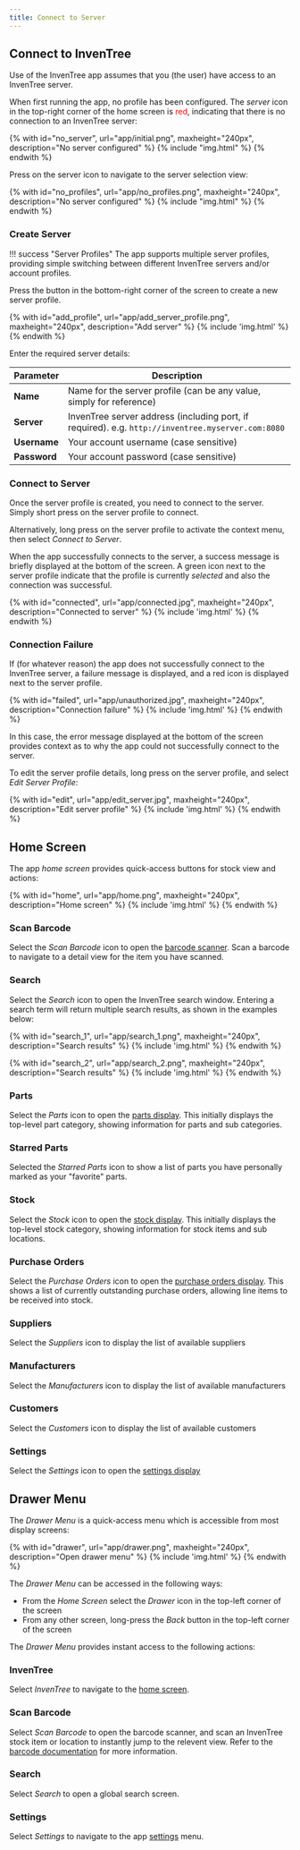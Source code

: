 ```yaml
---
title: Connect to Server
---
```


## Connect to InvenTree

Use of the InvenTree app assumes that you (the user) have access to an InvenTree server.

When first running the app, no profile has been configured. The *server* icon in the top-right corner of the home screen is <span style='color: red'>red</span>, indicating that there is no connection to an InvenTree server:

{% with id="no_server", url="app/initial.png", maxheight="240px", description="No server configured" %}
{% include "img.html" %}
{% endwith %}

Press on the server icon to navigate to the server selection view:

{% with id="no_profiles", url="app/no_profiles.png", maxheight="240px", description="No server configured" %}
{% include "img.html" %}
{% endwith %}


### Create Server

!!! success "Server Profiles"
    The app supports multiple server profiles, providing simple switching between different InvenTree servers and/or account profiles.

Press the <span class='fas fa-plus-circle blue'></span> button in the bottom-right corner of the screen to create a new server profile.

{% with id="add_profile", url="app/add_server_profile.png", maxheight="240px", description="Add server" %}
{% include 'img.html' %}
{% endwith %}

Enter the required server details:

| Parameter | Description |
| --- | --- |
| **Name** | Name for the server profile (can be any value, simply for reference) |
| **Server** | InvenTree server address (including port, if required). e.g. `http://inventree.myserver.com:8080` |
| **Username** | Your account username (case sensitive) |
| **Password** | Your account password (case sensitive) |

### Connect to Server

Once the server profile is created, you need to connect to the server. Simply short press on the server profile to connect.

Alternatively, long press on the server profile to activate the context menu, then select *Connect to Server*.

When the app successfully connects to the server, a success message is briefly displayed at the bottom of the screen. A green <span class='fas fa-check-circle green'></span> icon next to the server profile indicate that the profile is currently *selected* and also the connection was successful.

{% with id="connected", url="app/connected.jpg", maxheight="240px", description="Connected to server" %}
{% include 'img.html' %}
{% endwith %}

### Connection Failure

If (for whatever reason) the app does not successfully connect to the InvenTree server, a failure message is displayed, and a red <span class='fas fa-times-circle red'></span> icon is displayed next to the server profile.

{% with id="failed", url="app/unauthorized.jpg", maxheight="240px", description="Connection failure" %}
{% include 'img.html' %}
{% endwith %}

In this case, the error message displayed at the bottom of the screen provides context as to why the app could not successfully connect to the server.

To edit the server profile details, long press on the server profile, and select *Edit Server Profile*:

{% with id="edit", url="app/edit_server.jpg", maxheight="240px", description="Edit server profile" %}
{% include 'img.html' %}
{% endwith %}

## Home Screen

The app *home screen* provides quick-access buttons for stock view and actions:

{% with id="home", url="app/home.png", maxheight="240px", description="Home screen" %}
{% include 'img.html' %}
{% endwith %}

### Scan Barcode

Select the *Scan Barcode* icon to open the [barcode scanner](./barcode.md). Scan a barcode to navigate to a detail view for the item you have scanned.

### Search

Select the *Search* icon to open the InvenTree search window. Entering a search term will return multiple search results, as shown in the examples below:

{% with id="search_1", url="app/search_1.png", maxheight="240px", description="Search results" %}
{% include 'img.html' %}
{% endwith %}

{% with id="search_2", url="app/search_2.png", maxheight="240px", description="Search results" %}
{% include 'img.html' %}
{% endwith %}

### Parts

Select the *Parts* icon to open the [parts display](./part.md). This initially displays the top-level part category, showing information for parts and sub categories.

### Starred Parts

Selected the *Starred Parts* icon to show a list of parts you have personally marked as your "favorite" parts.

### Stock

Select the *Stock* icon to open the [stock display](./stock.md). This initially displays the top-level stock category, showing information for stock items and sub locations.

### Purchase Orders

Select the *Purchase Orders* icon to open the [purchase orders display](./po.md). This shows a list of currently outstanding purchase orders, allowing line items to be received into stock.

### Suppliers

Select the *Suppliers* icon to display the list of available suppliers

### Manufacturers

Select the *Manufacturers* icon to display the list of available manufacturers

### Customers

Select the *Customers* icon to display the list of available customers

### Settings

Select the *Settings* icon to open the [settings display](./settings.md)

## Drawer Menu

The *Drawer Menu* is a quick-access menu which is accessible from most display screens:

{% with id="drawer", url="app/drawer.png", maxheight="240px", description="Open drawer menu" %}
{% include 'img.html' %}
{% endwith %}

The *Drawer Menu* can be accessed in the following ways:

- From the *Home Screen* select the *Drawer* icon in the top-left corner of the screen
- From any other screen, long-press the *Back* button in the top-left corner of the screen

The *Drawer Menu* provides instant access to the following actions:

### InvenTree

Select *InvenTree* to navigate to the [home screen](#home-screen).

### Scan Barcode

Select *Scan Barcode* to open the barcode scanner, and scan an InvenTree stock item or location to instantly jump to the relevent view. Refer to the [barcode documentation](./barcode.md) for more information.

### Search

Select *Search* to open a global search screen.

### Settings

Select *Settings* to navigate to the app [settings](./settings.md) menu.

